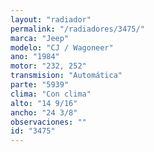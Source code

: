 ```yaml
---
layout: "radiador"
permalink: "/radiadores/3475/"
marca: "Jeep"
modelo: "CJ / Wagoneer"
ano: "1984"
motor: "232, 252"
transmision: "Automática"
parte: "5939"
clima: "Con clima"
alto: "14 9/16"
ancho: "24 3/8"
observaciones: ""
id: "3475"
---
```


